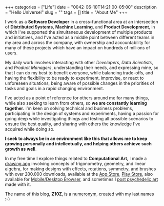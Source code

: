 +++
categories = ["Life"]
date = "0042-06-10T14:21:00-05:00"
description = "Hello Universe!"
slug = ""
tags = []
title = "About Me"
+++


I work as a **Software Developer** in a cross-functional area at an intersection of **Distributed Systems**, **Machine Learning**, and **Product Development**, in which I've supported the simultaneous development of multiple products and initiatives, and I've acted as a middle point between different teams in my area and across the company, with ownership and accountability for many of these projects which have an impact on hundreds of millions of users.

My daily work involves interacting with other _Developers_, _Data Scientists_, and _Product Managers_, understanding their needs, and expressing mine, so that I can do my best to benefit everyone, while balancing trade-offs, and having the flexibility to be ready to experiment, improvise, or react to unforeseen situations, being aware of possible changes in the priorities of tasks and goals in a rapid changing environment.

I've acted as a point of reference for others around me for many things, while also seeking to learn from others, so **we are constantly learning together**. I'm keen on solving technical and business problems, participating in the design of systems and experiments, having a passion for going deep while investigating things and testing all possible scenarios to ensure the best quality, and sharing with others the knowledge I've acquired while doing so.

**I seek to always be in an environment like this that allows me to keep growing personally and intellectually, and helping others achieve such growth as well.** 

In my free time I explore things related to **Computational Art**, I made a [drawing app][01] involving concepts of trigonometry, geometry, and linear algebra, for making designs with effects, rotations, symmetry, and brushes with over 200.000 downloads, available at the [App Store][02], [Play Store][03], also available for [Mobile/Desktop Browser][04], and sometimes I [post psychedelic art][05] made with it.

The name of this blog, **Z10Z**, is a [numeronym][06], created with my last names :-)

[01]: https://craze.app "CraZe App Website"
[02]: https://apps.apple.com/us/app/crazeapp/id1543581885 "CraZe at the App Store"
[03]: https://play.google.com/store/apps/details?id=com.zubieta.craze "CraZe at the Play Store"
[04]: http://craze-alpha.herokuapp.com "CraZe Web Version"
[05]: http://instagram.com/crazeapp "CraZe at Instagram"
[06]: https://en.wikipedia.org/wiki/Numeronym "Numeronym"
